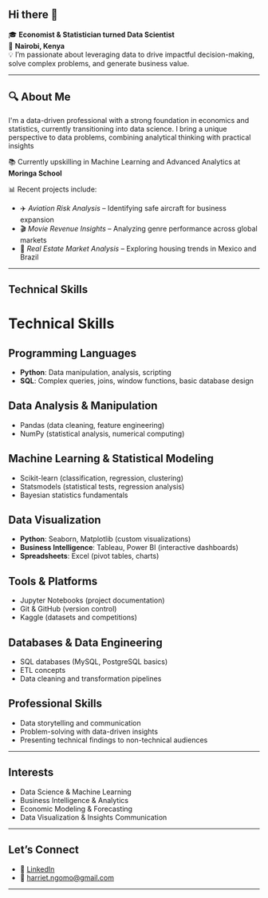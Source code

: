 ## Hi there 👋
🎓 **Economist & Statistician turned Data Scientist**  
📍 **Nairobi, Kenya**  
💡 I’m passionate about leveraging data to drive impactful decision-making, solve complex problems, and generate business value.  

---

## 🔍 About Me

I'm a data-driven professional with a strong foundation in economics and statistics, currently transitioning into data science. I bring a unique perspective to data problems, combining analytical thinking with practical insights

📚 Currently upskilling in Machine Learning and Advanced Analytics at **Moringa School**  

📊 Recent projects include:
- ✈️ *Aviation Risk Analysis* – Identifying safe aircraft for business expansion  
- 🎬 *Movie Revenue Insights* – Analyzing genre performance across global markets  
- 🏡 *Real Estate Market Analysis* – Exploring housing trends in Mexico and Brazil  

---

##  Technical Skills

# Technical Skills

## Programming Languages
- **Python**: Data manipulation, analysis, scripting
- **SQL**: Complex queries, joins, window functions, basic database design

## Data Analysis & Manipulation
- Pandas (data cleaning, feature engineering)
- NumPy (statistical analysis, numerical computing)

## Machine Learning & Statistical Modeling
- Scikit-learn (classification, regression, clustering)
- Statsmodels (statistical tests, regression analysis)
- Bayesian statistics fundamentals

## Data Visualization
- **Python**: Seaborn, Matplotlib (custom visualizations)
- **Business Intelligence**: Tableau, Power BI (interactive dashboards)
- **Spreadsheets**: Excel (pivot tables, charts)

## Tools & Platforms
- Jupyter Notebooks (project documentation)
- Git & GitHub (version control)
- Kaggle (datasets and competitions)

## Databases & Data Engineering
- SQL databases (MySQL, PostgreSQL basics)
- ETL concepts
- Data cleaning and transformation pipelines

## Professional Skills
- Data storytelling and communication
- Problem-solving with data-driven insights
- Presenting technical findings to non-technical audiences
  
---

## Interests

- Data Science & Machine Learning  
- Business Intelligence & Analytics  
- Economic Modeling & Forecasting  
- Data Visualization & Insights Communication  

---

## Let’s Connect

- 💼 [LinkedIn](https://www.linkedin.com/in/harriet-ngomo)  
- 📧 harriet.ngomo@gmail.com 
---
